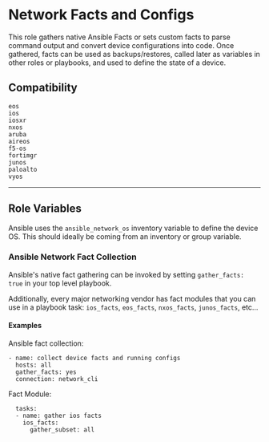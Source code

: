 # Network Facts and Configs

This role gathers native Ansible Facts or sets custom facts to parse command output and convert device configurations into code. Once gathered, facts can be used as backups/restores, called later as variables in other roles or playbooks, and used to define the state of a device.

## Compatibility

```
eos
ios
iosxr
nxos
aruba
aireos
f5-os
fortimgr
junos
paloalto
vyos
```

--------------

## Role Variables

Ansible uses the `ansible_network_os` inventory variable to define the device OS. This should ideally be coming from an inventory or group variable.

### Ansible Network Fact Collection

Ansible's native fact gathering can be invoked by setting `gather_facts: true` in your top level playbook.

Additionally, every major networking vendor has fact modules that you can use in a playbook task: `ios_facts`, `eos_facts`, `nxos_facts`, `junos_facts`, etc...

#### Examples

Ansible fact collection:
```
- name: collect device facts and running configs
  hosts: all
  gather_facts: yes
  connection: network_cli
```

Fact Module:
```
  tasks:
  - name: gather ios facts
    ios_facts:
      gather_subset: all
```
